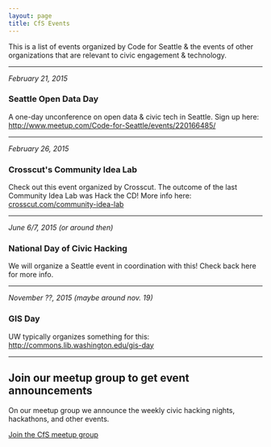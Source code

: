 ```yaml
---
layout: page
title: CfS Events
---
```


This is a list of events organized by Code for Seattle & the events of other organizations that are relevant to civic engagement & technology.

---

_February 21, 2015_
### Seattle Open Data Day
A one-day unconference on open data & civic tech in Seattle. Sign up here: http://www.meetup.com/Code-for-Seattle/events/220166485/

---


_February 26, 2015_
### Crosscut's Community Idea Lab
Check out this event organized by Crosscut. The outcome of the last Community Idea Lab was Hack the CD! More info here: [crosscut.com/community-idea-lab](http://crosscut.com/community-idea-lab/)

---

_June 6/7, 2015 (or around then)_
### National Day of Civic Hacking
We will organize a Seattle event in coordination with this! Check back here for more info.

---

_November ??, 2015 (maybe around nov. 19)_
### GIS Day
UW typically organizes something for this: http://commons.lib.washington.edu/gis-day

---


<h2>Join our meetup group to get event announcements</h2>
<p>On our meetup group we announce the weekly civic hacking nights, hackathons, and other events.</p>
<p><a href="http://meetup.com/code-for-seattle" class="button" target="_blank">Join the CfS meetup group</a></p>

